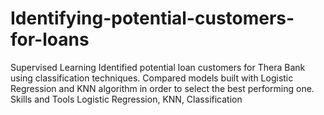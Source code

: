 # Identifying-potential-customers-for-loans
Supervised Learning  Identified potential loan customers for Thera Bank using classification techniques. Compared models built with Logistic Regression and KNN algorithm in order to select the best performing one.  Skills and Tools  Logistic Regression, KNN, Classification
